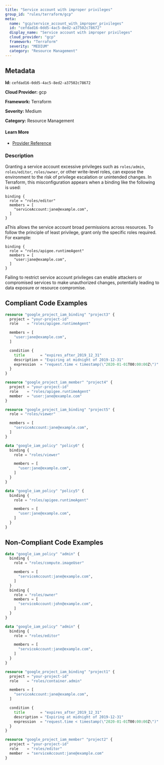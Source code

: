 ```yaml
---
title: "Service account with improper privileges"
group_id: "rules/terraform/gcp"
meta:
  name: "gcp/service_account_with_improper_privileges"
  id: "cefdad16-0dd5-4ac5-8ed2-a37502c78672"
  display_name: "Service account with improper privileges"
  cloud_provider: "gcp"
  framework: "Terraform"
  severity: "MEDIUM"
  category: "Resource Management"
---
```

## Metadata

**Id:** `cefdad16-0dd5-4ac5-8ed2-a37502c78672`

**Cloud Provider:** gcp

**Framework:** Terraform

**Severity:** Medium

**Category:** Resource Management

#### Learn More

 - [Provider Reference](https://registry.terraform.io/providers/hashicorp/google/latest/docs/data-sources/iam_policy#role)

### Description

 Granting a service account excessive privileges such as `roles/admin`, `roles/editor`, `roles/owner`, or other write-level roles, can expose the environment to the risk of privilege escalation or unintended changes.  In Terraform, this misconfiguration appears when a binding like the following is used:

```
binding {
  role = "roles/editor"
  members = [
    "serviceAccount:jane@example.com",
  ]
}
```

aThis allows the service account broad permissions across resources. To follow the principle of least privilege, grant only the specific roles required. For example:

```
binding {
  role = "roles/apigee.runtimeAgent"
  members = [
    "user:jane@example.com",
  ]
}
```

Failing to restrict service account privileges can enable attackers or compromised services to make unauthorized changes, potentially leading to data exposure or resource compromise.


## Compliant Code Examples
```terraform
resource "google_project_iam_binding" "project3" {
  project = "your-project-id"
  role    = "roles/apigee.runtimeAgent"

  members = [
    "user:jane@example.com",
  ]

  condition {
    title       = "expires_after_2019_12_31"
    description = "Expiring at midnight of 2019-12-31"
    expression  = "request.time < timestamp(\"2020-01-01T00:00:00Z\")"
  }
}

resource "google_project_iam_member" "project4" {
  project = "your-project-id"
  role    = "roles/apigee.runtimeAgent"
  member  = "user:jane@example.com"
}

```

```terraform
resource "google_project_iam_binding" "project5" {
  role = "roles/viewer"

  members = [
    "serviceAccount:jane@example.com",
  ]
}

data "google_iam_policy" "policy6" {
  binding {
    role = "roles/viewer"

    members = [
      "user:jane@example.com",
    ]
  }
}

```

```terraform
data "google_iam_policy" "policy5" {
  binding {
    role = "roles/apigee.runtimeAgent"

    members = [
      "user:jane@example.com",
    ]
  }
}

```
## Non-Compliant Code Examples
```terraform
data "google_iam_policy" "admin" {
  binding {
    role = "roles/compute.imageUser"

    members = [
      "serviceAccount:jane@example.com",
    ]
  }
  binding {
    role = "roles/owner"
    members = [
      "serviceAccount:john@example.com",
    ]
  }
}

```

```terraform
data "google_iam_policy" "admin" {
  binding {
    role = "roles/editor"

    members = [
      "serviceAccount:jane@example.com",
    ]
  }
}

```

```terraform
resource "google_project_iam_binding" "project1" {
  project = "your-project-id"
  role    = "roles/container.admin"

  members = [
    "serviceAccount:jane@example.com",
  ]

  condition {
    title       = "expires_after_2019_12_31"
    description = "Expiring at midnight of 2019-12-31"
    expression  = "request.time < timestamp(\"2020-01-01T00:00:00Z\")"
  }
}

resource "google_project_iam_member" "project2" {
  project = "your-project-id"
  role    = "roles/editor"
  member  = "serviceAccount:jane@example.com"
}

```